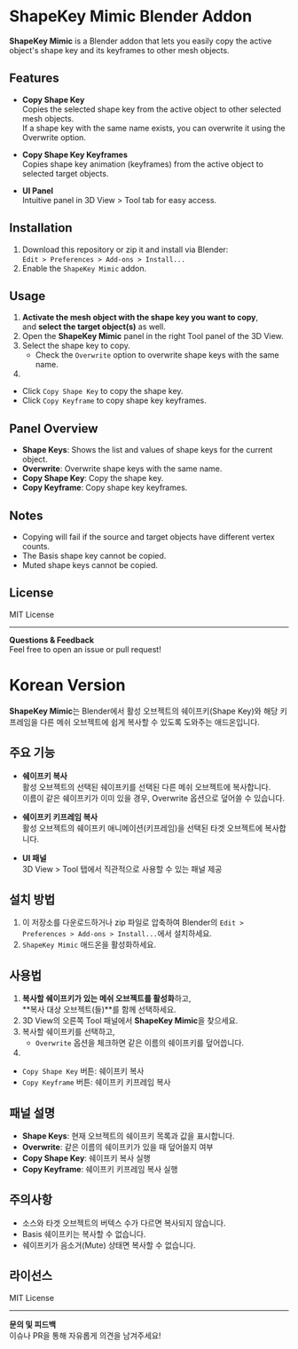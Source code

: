 # ShapeKey Mimic Blender Addon

**ShapeKey Mimic** is a Blender addon that lets you easily copy the active object's shape key and its keyframes to other mesh objects.

## Features

- **Copy Shape Key**  
  Copies the selected shape key from the active object to other selected mesh objects.  
  If a shape key with the same name exists, you can overwrite it using the Overwrite option.

- **Copy Shape Key Keyframes**  
  Copies shape key animation (keyframes) from the active object to selected target objects.

- **UI Panel**  
  Intuitive panel in 3D View > Tool tab for easy access.

## Installation

1. Download this repository or zip it and install via Blender:  
   `Edit > Preferences > Add-ons > Install...`
2. Enable the `ShapeKey Mimic` addon.

## Usage

1. **Activate the mesh object with the shape key you want to copy**,  
   and **select the target object(s)** as well.
2. Open the **ShapeKey Mimic** panel in the right Tool panel of the 3D View.
3. Select the shape key to copy.
   - Check the `Overwrite` option to overwrite shape keys with the same name.
4.

- Click `Copy Shape Key` to copy the shape key.
- Click `Copy Keyframe` to copy shape key keyframes.

## Panel Overview

- **Shape Keys**: Shows the list and values of shape keys for the current object.
- **Overwrite**: Overwrite shape keys with the same name.
- **Copy Shape Key**: Copy the shape key.
- **Copy Keyframe**: Copy shape key keyframes.

## Notes

- Copying will fail if the source and target objects have different vertex counts.
- The Basis shape key cannot be copied.
- Muted shape keys cannot be copied.

## License

MIT License

---

**Questions & Feedback**  
Feel free to open an issue or pull request!

# Korean Version

**ShapeKey Mimic**는 Blender에서 활성 오브젝트의 쉐이프키(Shape Key)와 해당 키프레임을 다른 메쉬 오브젝트에 쉽게 복사할 수 있도록 도와주는 애드온입니다.

## 주요 기능

- **쉐이프키 복사**  
  활성 오브젝트의 선택된 쉐이프키를 선택된 다른 메쉬 오브젝트에 복사합니다.  
  이름이 같은 쉐이프키가 이미 있을 경우, Overwrite 옵션으로 덮어쓸 수 있습니다.

- **쉐이프키 키프레임 복사**  
  활성 오브젝트의 쉐이프키 애니메이션(키프레임)을 선택된 타겟 오브젝트에 복사합니다.

- **UI 패널**  
  3D View > Tool 탭에서 직관적으로 사용할 수 있는 패널 제공

## 설치 방법

1. 이 저장소를 다운로드하거나 zip 파일로 압축하여 Blender의 `Edit > Preferences > Add-ons > Install...`에서 설치하세요.
2. `ShapeKey Mimic` 애드온을 활성화하세요.

## 사용법

1. **복사할 쉐이프키가 있는 메쉬 오브젝트를 활성화**하고,  
   **복사 대상 오브젝트(들)**를 함께 선택하세요.
2. 3D View의 오른쪽 Tool 패널에서 **ShapeKey Mimic**을 찾으세요.
3. 복사할 쉐이프키를 선택하고,
   - `Overwrite` 옵션을 체크하면 같은 이름의 쉐이프키를 덮어씁니다.
4.

- `Copy Shape Key` 버튼: 쉐이프키 복사
- `Copy Keyframe` 버튼: 쉐이프키 키프레임 복사

## 패널 설명

- **Shape Keys**: 현재 오브젝트의 쉐이프키 목록과 값을 표시합니다.
- **Overwrite**: 같은 이름의 쉐이프키가 있을 때 덮어쓸지 여부
- **Copy Shape Key**: 쉐이프키 복사 실행
- **Copy Keyframe**: 쉐이프키 키프레임 복사 실행

## 주의사항

- 소스와 타겟 오브젝트의 버텍스 수가 다르면 복사되지 않습니다.
- Basis 쉐이프키는 복사할 수 없습니다.
- 쉐이프키가 음소거(Mute) 상태면 복사할 수 없습니다.

## 라이선스

MIT License

---

**문의 및 피드백**  
이슈나 PR을 통해 자유롭게 의견을 남겨주세요!
